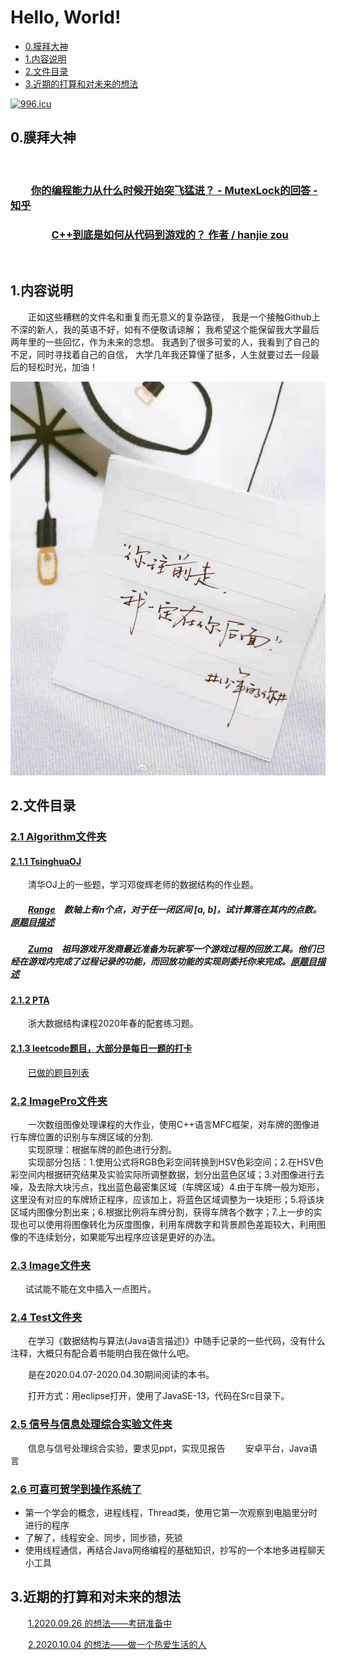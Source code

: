 # Hello, World!

- [0.膜拜大神](#0.膜拜大神)
- [1.内容说明](#1.内容说明)
- [2.文件目录](#2.文件目录)
- [3.近期的打算和对未来的想法](#3.近期的打算和对未来的想法)

[![996.icu](https://img.shields.io/badge/link-996.icu-red.svg)](https://996.icu)

## 0.膜拜大神

&emsp;&emsp;

### &emsp;&emsp;[你的编程能力从什么时候开始突飞猛进？ - MutexLock的回答 - 知乎](https://www.zhihu.com/question/356351510/answer/1148885728)

### &emsp;&emsp;&emsp;&emsp;[C++到底是如何从代码到游戏的？ 作者 / hanjie zou](https://daily.zhihu.com/story/9728564?utm_campaign=in_app_share&utm_medium=Android&utm_source=wechat_session)

&emsp;&emsp;

## 1.内容说明

<p style="text-indent:2em">正如这些糟糕的文件名和重复而无意义的复杂路径，
我是一个接触Github上不深的新人，我的英语不好，如有不便敬请谅解；
我希望这个能保留我大学最后两年里的一些回忆，作为未来的念想。
我遇到了很多可爱的人，我看到了自己的不足，同时寻找着自己的自信，
大学几年我还算懂了挺多，人生就要过去一段最后的轻松时光，加油！</p>

![I love Qiu](Image/mmexport1572185887250.jpg)

## 2.文件目录

### [2.1 Algorithm文件夹](https://github.com/gcx-17211270/helloworld/tree/master/Algorithm)

#### [2.1.1 TsinghuaOJ](https://github.com/gcx-17211270/helloworld/tree/master/Algorithm/Tsinghua%20OJ)

&emsp;&emsp;清华OJ上的一些题，学习邓俊辉老师的数据结构的作业题。

##### &emsp;&emsp;[Range](https://github.com/gcx-17211270/helloworld/tree/master/Algorithm/Tsinghua%20OJ/Range)&emsp;数轴上有n个点，对于任一闭区间 [a, b]，试计算落在其内的点数。[原题目描述](https://dsa.cs.tsinghua.edu.cn/oj/problem.shtml?id=1142)

##### &emsp;&emsp;[Zuma](https://github.com/gcx-17211270/helloworld/tree/master/Algorithm/Tsinghua%20OJ/Zuma)&emsp;祖玛游戏开发商最近准备为玩家写一个游戏过程的回放工具。他们已经在游戏内完成了过程记录的功能，而回放功能的实现则委托你来完成。[原题目描述](https://dsa.cs.tsinghua.edu.cn/oj/problem.shtml?id=1143)

#### [2.1.2 PTA](https://github.com/gcx-17211270/helloworld/tree/master/Algorithm/PTA)

&emsp;&emsp;浙大数据结构课程2020年春的配套练习题。

#### [2.1.3 leetcode题目，大部分是每日一题的打卡](https://github.com/gcx-17211270/helloworld/tree/master/Algorithm/leetcode)

&#8195;&#8195;[已做的题目列表](https://github.com/gcx-17211270/helloworld/blob/master/%E5%B7%B2%E5%81%9A%E7%9A%84%E9%A2%98%E7%9B%AE.md)

### [2.2 ImagePro文件夹](https://github.com/gcx-17211270/helloworld/tree/master/ImgPro)

&#8194;&#8194;&#8194;&#8194;一次数组图像处理课程的大作业，使用C++语言MFC框架，对车牌的图像进行车牌位置的识别与车牌区域的分割.<br/>
&#8195;&#8195;实现原理：根据车牌的颜色进行分割。  
&#8194;&#8194;&#8194;&#8194;实现部分包括：1.使用公式将RGB色彩空间转换到HSV色彩空间；2.在HSV色彩空间内根据研究结果及实验实际所调整数据，划分出蓝色区域；3.对图像进行去噪，及去除大块污点，找出蓝色最密集区域（车牌区域）4.由于车牌一般为矩形，这里没有对应的车牌矫正程序，应该加上，将蓝色区域调整为一块矩形；5.将该块区域内图像分割出来；6.根据比例将车牌分割，获得车牌各个数字；7.上一步的实现也可以使用将图像转化为灰度图像，利用车牌数字和背景颜色差距较大，利用图像的不连续划分，如果能写出程序应该是更好的办法。

### [2.3 Image文件夹](https://github.com/gcx-17211270/helloworld/tree/master/Image)

&nbsp;&nbsp;&nbsp;&nbsp;&nbsp;&nbsp;试试能不能在文中插入一点图片。

### [2.4 Test文件夹](https://github.com/gcx-17211270/helloworld/tree/master/test)

&#8194;&#8194;&#8194;&#8194;在学习《数据结构与算法(Java语言描述)》中随手记录的一些代码，没有什么注释，大概只有配合着书能明白我在做什么吧。

&#8194;&#8194;&#8194;&#8194;是在2020.04.07-2020.04.30期间阅读的本书。

&#8195;&#8195;打开方式：用eclipse打开，使用了JavaSE-13，代码在Src目录下。

### [2.5 信号与信息处理综合实验文件夹](https://github.com/gcx-17211270/helloworld/tree/master/%E4%BF%A1%E5%8F%B7%E4%B8%8E%E4%BF%A1%E6%81%AF%E5%A4%84%E7%90%86%E7%BB%BC%E5%90%88%E5%AE%9E%E9%AA%8C)

&#8195;&#8195;信息与信号处理综合实验，要求见ppt，实现见报告
&#8195;&#8195;安卓平台，Java语言

### [2.6 可喜可贺学到操作系统了](https://github.com/gcx-17211270/helloworld/tree/master/OS)

- 第一个学会的概念，进程线程，Thread类，使用它第一次观察到电脑里分时进行的程序
- 了解了，线程安全、同步，同步锁，死锁
- 使用线程通信，再结合Java网络编程的基础知识，抄写的一个本地多进程聊天小工具

## 3.近期的打算和对未来的想法

&#8195;&#8195;[1.2020.09.26 的想法——考研准备中](https://github.com/gcx-17211270/helloworld/blob/master/OurPlan/20200926.md)

&#8194;&#8194;&#8194;&#8194;[2.2020.10.04 的想法——做一个热爱生活的人](https://github.com/gcx-17211270/helloworld/blob/master/OurPlan/20201004.md)
